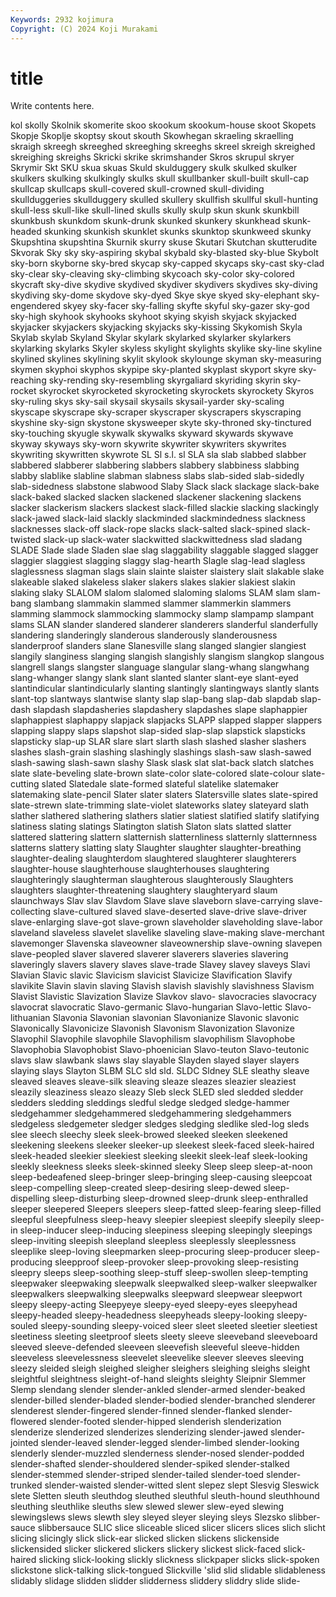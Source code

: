 ```yaml
---
Keywords: 2932 kojimura
Copyright: (C) 2024 Koji Murakami
---
```


# title

Write contents here.



kol skolly Skolnik skomerite skoo
skookum skookum-house skoot Skopets Skopje Skoplje skoptsy skout skouth Skowhegan
skraeling skraelling skraigh skreegh skreeghed skreeghing skreeghs skreel skreigh skreighed
skreighing skreighs Skricki skrike skrimshander Skros skrupul skryer Skrymir Skt
SKU skua skuas Skuld skulduggery skulk skulked skulker skulkers skulking
skulkingly skulks skull skullbanker skull-built skull-cap skullcap skullcaps skull-covered skull-crowned
skull-dividing skullduggeries skullduggery skulled skullery skullfish skullful skull-hunting skull-less skull-like
skull-lined skulls skully skulp skun skunk skunkbill skunkbush skunkdom skunk-drunk
skunked skunkery skunkhead skunk-headed skunking skunkish skunklet skunks skunktop skunkweed
skunky Skupshtina skupshtina Skurnik skurry skuse Skutari Skutchan skutterudite Skvorak
Sky sky sky-aspiring skybal skybald sky-blasted sky-blue Skybolt sky-born skyborne
sky-bred skycap sky-capped skycaps sky-cast sky-clad sky-clear sky-cleaving sky-climbing skycoach
sky-color sky-colored skycraft sky-dive skydive skydived skydiver skydivers skydives sky-diving
skydiving sky-dome skydove sky-dyed Skye skye skyed sky-elephant sky-engendered skyey
sky-facer sky-falling skyfte skyful sky-gazer sky-god sky-high skyhook skyhooks skyhoot
skying skyish skyjack skyjacked skyjacker skyjackers skyjacking skyjacks sky-kissing Skykomish
Skyla Skylab skylab Skyland Skylar skylark skylarked skylarker skylarkers skylarking
skylarks Skyler skyless skylight skylights skylike sky-line skyline skylined skylines
skylining skylit skylook skylounge skyman sky-measuring skymen skyphoi skyphos skypipe
sky-planted skyplast skyport skyre sky-reaching sky-rending sky-resembling skyrgaliard skyriding skyrin
sky-rocket skyrocket skyrocketed skyrocketing skyrockets skyrockety Skyros sky-ruling skys sky-sail
skysail skysails skysail-yarder sky-scaling skyscape skyscrape sky-scraper skyscraper skyscrapers skyscraping
skyshine sky-sign skystone skysweeper skyte sky-throned sky-tinctured sky-touching skyugle skywalk
skywalks skyward skywards skywave skyway skyways sky-worn skywrite skywriter skywriters
skywrites skywriting skywritten skywrote SL Sl s.l. sl SLA sla
slab slabbed slabber slabbered slabberer slabbering slabbers slabbery slabbiness slabbing
slabby slablike slabline slabman slabness slabs slab-sided slab-sidedly slab-sidedness slabstone
slabwood Slaby Slack slack slackage slack-bake slack-baked slacked slacken slackened
slackener slackening slackens slacker slackerism slackers slackest slack-filled slackie slacking
slackingly slack-jawed slack-laid slackly slackminded slackmindedness slackness slacknesses slack-off slack-rope
slacks slack-salted slack-spined slack-twisted slack-up slack-water slackwitted slackwittedness slad sladang
SLADE Slade slade Sladen slae slag slaggability slaggable slagged slagger
slaggier slaggiest slagging slaggy slag-hearth Slagle slag-lead slagless slaglessness slagman
slags slain slainte slaister slaistery slait slakable slake slakeable slaked
slakeless slaker slakers slakes slakier slakiest slakin slaking slaky SLALOM
slalom slalomed slaloming slaloms SLAM slam slam-bang slambang slammakin slammed
slammer slammerkin slammers slamming slammock slammocking slammocky slamp slampamp slampant
slams SLAN slander slandered slanderer slanderers slanderful slanderfully slandering slanderingly
slanderous slanderously slanderousness slanderproof slanders slane Slanesville slang slanged slangier
slangiest slangily slanginess slanging slangish slangishly slangism slangkop slangous slangrell
slangs slangster slanguage slangular slang-whang slangwhang slang-whanger slangy slank slant
slanted slanter slant-eye slant-eyed slantindicular slantindicularly slanting slantingly slantingways slantly
slants slant-top slantways slantwise slanty slap slap-bang slap-dab slapdab slap-dash
slapdash slapdasheries slapdashery slapdashes slape slaphappier slaphappiest slaphappy slapjack slapjacks
SLAPP slapped slapper slappers slapping slappy slaps slapshot slap-sided slap-slap
slapstick slapsticks slapsticky slap-up SLAR slare slart slarth slash slashed
slasher slashers slashes slash-grain slashing slashingly slashings slash-saw slash-sawed slash-sawing
slash-sawn slashy Slask slask slat slat-back slatch slatches slate slate-beveling
slate-brown slate-color slate-colored slate-colour slate-cutting slated Slatedale slate-formed slateful slatelike
slatemaker slatemaking slate-pencil Slater slater slaters Slatersville slates slate-spired slate-strewn
slate-trimming slate-violet slateworks slatey slateyard slath slather slathered slathering slathers
slatier slatiest slatified slatify slatifying slatiness slating slatings Slatington slatish
Slaton slats slatted slatter slattered slattering slattern slatternish slatternliness slatternly
slatternness slatterns slattery slatting slaty Slaughter slaughter slaughter-breathing slaughter-dealing slaughterdom
slaughtered slaughterer slaughterers slaughter-house slaughterhouse slaughterhouses slaughtering slaughteringly slaughterman slaughterous
slaughterously Slaughters slaughters slaughter-threatening slaughtery slaughteryard slaum slaunchways Slav slav
Slavdom Slave slave slaveborn slave-carrying slave-collecting slave-cultured slaved slave-deserted slave-drive
slave-driver slave-enlarging slave-got slave-grown slaveholder slaveholding slave-labor slaveland slaveless slavelet
slavelike slaveling slave-making slave-merchant slavemonger Slavenska slaveowner slaveownership slave-owning slavepen
slave-peopled slaver slavered slaverer slaverers slaveries slavering slaveringly slavers slavery
slaves slave-trade Slavey slavey slaveys Slavi Slavian Slavic slavic Slavicism
slavicist Slavicize Slavification Slavify slavikite Slavin slavin slaving Slavish slavish
slavishly slavishness Slavism Slavist Slavistic Slavization Slavize Slavkov slavo- slavocracies
slavocracy slavocrat slavocratic Slavo-germanic Slavo-hungarian Slavo-lettic Slavo-lithuanian Slavonia Slavonian slavonian
Slavonianize Slavonic slavonic Slavonically Slavonicize Slavonish Slavonism Slavonization Slavonize Slavophil
Slavophile slavophile Slavophilism slavophilism Slavophobe Slavophobia Slavophobist Slavo-phoenician Slavo-teuton Slavo-teutonic
slavs slaw slawbank slaws slay slayable Slayden slayed slayer slayers
slaying slays Slayton SLBM SLC sld sld. SLDC Sldney SLE
sleathy sleave sleaved sleaves sleave-silk sleaving sleaze sleazes sleazier sleaziest
sleazily sleaziness sleazo sleazy Sleb sleck SLED sled sledded sledder
sledders sledding sleddings sledful sledge sledged sledge-hammer sledgehammer sledgehammered sledgehammering
sledgehammers sledgeless sledgemeter sledger sledges sledging sledlike sled-log sleds slee
sleech sleechy sleek sleek-browed sleeked sleeken sleekened sleekening sleekens sleeker
sleeker-up sleekest sleek-faced sleek-haired sleek-headed sleekier sleekiest sleeking sleekit sleek-leaf
sleek-looking sleekly sleekness sleeks sleek-skinned sleeky Sleep sleep sleep-at-noon sleep-bedeafened
sleep-bringer sleep-bringing sleep-causing sleepcoat sleep-compelling sleep-created sleep-desiring sleep-dewed sleep-dispelling sleep-disturbing
sleep-drowned sleep-drunk sleep-enthralled sleeper sleepered Sleepers sleepers sleep-fatted sleep-fearing sleep-filled
sleepful sleepfulness sleep-heavy sleepier sleepiest sleepify sleepily sleep-in sleep-inducer sleep-inducing
sleepiness sleeping sleepingly sleepings sleep-inviting sleepish sleepland sleepless sleeplessly sleeplessness
sleeplike sleep-loving sleepmarken sleep-procuring sleep-producer sleep-producing sleepproof sleep-provoker sleep-provoking sleep-resisting
sleepry sleeps sleep-soothing sleep-stuff sleep-swollen sleep-tempting sleepwaker sleepwaking sleepwalk sleepwalked
sleep-walker sleepwalker sleepwalkers sleepwalking sleepwalks sleepward sleepwear sleepwort sleepy sleepy-acting
Sleepyeye sleepy-eyed sleepy-eyes sleepyhead sleepy-headed sleepy-headedness sleepyheads sleepy-looking sleepy-souled sleepy-sounding
sleepy-voiced sleer sleet sleeted sleetier sleetiest sleetiness sleeting sleetproof sleets
sleety sleeve sleeveband sleeveboard sleeved sleeve-defended sleeveen sleevefish sleeveful sleeve-hidden
sleeveless sleevelessness sleevelet sleevelike sleever sleeves sleeving sleezy sleided sleigh
sleighed sleigher sleighers sleighing sleighs sleight sleightful sleightness sleight-of-hand sleights
sleighty Sleipnir Slemmer Slemp slendang slender slender-ankled slender-armed slender-beaked slender-billed
slender-bladed slender-bodied slender-branched slenderer slenderest slender-fingered slender-finned slender-flanked slender-flowered slender-footed
slender-hipped slenderish slenderization slenderize slenderized slenderizes slenderizing slender-jawed slender-jointed slender-leaved
slender-legged slender-limbed slender-looking slenderly slender-muzzled slenderness slender-nosed slender-podded slender-shafted slender-shouldered
slender-spiked slender-stalked slender-stemmed slender-striped slender-tailed slender-toed slender-trunked slender-waisted slender-witted slent
slepez slept Slesvig Sleswick slete Sletten sleuth sleuthdog sleuthed sleuthful
sleuth-hound sleuthhound sleuthing sleuthlike sleuths slew slewed slewer slew-eyed slewing
slewingslews slews slewth sley sleyed sleyer sleying sleys Slezsko slibber-sauce
slibbersauce SLIC slice sliceable sliced slicer slicers slices slich slicht
slicing slicingly slick slick-ear slicked slicken slickens slickenside slickensided slicker
slickered slickers slickery slickest slick-faced slick-haired slicking slick-looking slickly slickness
slickpaper slicks slick-spoken slickstone slick-talking slick-tongued Slickville 'slid slid slidable
slidableness slidably slidage slidden slidder slidderness sliddery sliddry slide slide-
